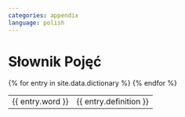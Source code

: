 ```yaml
---
categories: appendix
language: polish
---
```


# Słownik Pojęć

<table id="dictionary">
{% for entry in site.data.dictionary %}
    <tr>
        <td class="abbr">{{ entry.word }}</td>
        <td class="definition">{{ entry.definition }}</td>
    </tr>
{% endfor %}
</table>
